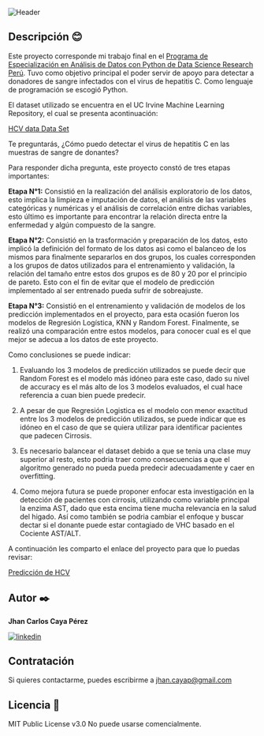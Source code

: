 ![Header](https://user-images.githubusercontent.com/70854575/230533809-f2cb6b9c-459e-4498-a637-6ff79f86f969.jpg "Header")

## Descripción 😊

Este proyecto corresponde mi trabajo final en el [Programa de Especialización en Análisis de Datos con Python de Data Science Research Perú](https://drive.google.com/file/d/1DOwuVodwuh-Ec_fF-qsiCSzIvVybSMgY/view?usp=sharing). Tuvo como objetivo principal el poder servir de apoyo para detectar a donadores de sangre infectados con el virus de hepatitis C. Como lenguaje de programación se escogió Python. 

El dataset utilizado se encuentra en el UC Irvine Machine Learning Repository, el cual se presenta acontinuación: 

[HCV data Data Set](https://archive.ics.uci.edu/ml/datasets/HCV+data) 

Te preguntarás, ¿Cómo puedo detectar el virus de hepatitis C en las muestras de sangre de donantes?

Para responder dicha pregunta, este proyecto constó de tres etapas importantes:

**Etapa N°1:** Consistió en la realización del análisis exploratorio de los datos, esto implica la limpieza e imputación de datos, el análisis de las variables categóricas y numéricas y el análisis de correlación entre dichas variables, esto último es importante para encontrar la relación directa entre la enfermedad y algún compuesto de la sangre.

**Etapa N°2:** Consistió en la trasformación y preparación de los datos, esto implicó la definición del formato de los datos asi como el balanceo de los mismos para finalmente separarlos en dos grupos, los cuales corresponden a los grupos de datos utilizados para el entrenamiento y validación, la relación del tamaño entre estos dos grupos es de 80 y 20 por el principio de pareto. Esto con el fin de evitar que el modelo de predicción implementado al ser entrenado pueda sufrir de sobreajuste.

**Etapa N°3:** Consistió en el entrenamiento y validación de modelos de los predicción implementados en el proyecto, para esta ocasión fueron los modelos de Regresión Logística, KNN y Random Forest. Finalmente, se realizó una comparación entre estos modelos, para conocer cual es el que mejor se adecua a los datos de este proyecto.

Como conclusiones se puede indicar:

1. Evaluando los 3 modelos de predicción utilizados se puede decir que Random Forest es el modelo más idóneo para este caso, dado su nivel de accuracy es el más alto de los 3 modelos evaluados, el cual hace referencia a cuan bien puede predecir.

2. A pesar de que Regresión Logistica es el modelo con menor exactitud entre los 3 modelos de predicción utilizados, se puede indicar que es idóneo en el caso de que se quiera utilizar para identificar pacientes que padecen Cirrosis.

3. Es necesario balancear el dataset debido a que se tenia una clase muy superior al resto, esto podria traer como consecuencias a que el algoritmo generado no pueda pueda predecir adecuadamente y caer en overfitting.

4. Como mejora futura se puede proponer enfocar esta investigación en la detección de pacientes con cirrosis, utilizando como variable principal la enzima AST, dado que esta encima tiene mucha relevancia en la salud del higado. Así como también se podria cambiar el enfoque y buscar dectar si el donante puede estar contagiado de VHC basado en el Cociente AST/ALT.

A continuación les comparto el enlace del proyecto para que lo puedas revisar: 

[Predicción de HCV](https://github.com/jhancp/Prediccion_de_HCV/blob/main/Prediccion_VHC.ipynb) 

## Autor ✒️
**Jhan Carlos Caya Pérez**

[![linkedin](https://img.shields.io/static/v1?label=&message=linkedin&color=0e76a8&logo=linkedin&logoColor=white&style=for-the-badge)](https://www.linkedin.com/in/jhancp/)

## Contratación
Si quieres contactarme, puedes escribirme a jhan.cayap@gmail.com 

## Licencia 📄
MIT Public License v3.0
No puede usarse comencialmente.

